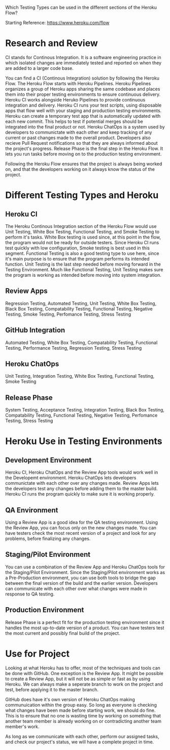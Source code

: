 Which Testing Types can be used in the different sections of the Heroku Flow?

Starting Reference: https://www.heroku.com/flow

# Research and Review

CI stands for Continous Integration. It is a software engineering practice in which isolated changes are immediately tested and reported on when they are added to a larger code base.

You can find a CI (Continous Integration) solution by following the Heroku Flow. The Heroku Flow starts with Heroku Pipelines. Heroku Pipelines organizes a group of Heroku apps sharing the same codebase and places them into their proper testing environments to ensure continuous delivery. Heroku CI works alongside Heruko Pipelines to provide continuous integration and delivery. Heroku CI runs your test scripts, using disposable apps that flow well with your staging and production testing environments. Heroku can create a temporary test app that is automatically updated with each new commit. This helps to test if potential merges should be integrated into the final product or not. Heroku ChatOps is a system used by developers to communictate with each other and keep tracking of any current or past changes made to the overall product. Developers also recieve Pull Request notifications so that they are always informed about the project's progress. Release Phase is the final step in the Heroku Flow. It lets you run tasks before moving on to the production testing environment. 

Following the Heroku Flow ensures that the project is always being worked on, and that the developers working on it always know the status of the project.

# Different Testing Types and Heroku

## Heroku CI

The Heroku Continous Integration section of the Heroku Flow would use Unit Testing, White Box Testing, Functional Testing, and Smoke Testing to perform it's tasks. White Box testing is used since, at this point in the flow, the program would not be ready for outside testers. Since Heroku CI runs test quickly with low configuration, Smoke testing is best used in this segment. Functional Testing is also a good testing type to use here, since it's main purpose is to ensure that the program performs its intended function. Unit Testing is the last step needed before moving forward in the Testing Environment. Much like Functional Testing, Unit Testing makes sure the program is working as intended before moving into system integration.

## Review Apps

Regression Testing, Automated Testing, Unit Testing, White Box Testing, Black Box Testing, Compatability Testing, Functional Testing, Negative Testing, Smoke Testing, Perfomance Testing, Stress Testing

## GitHub Integration

Automated Testing, White Box Testing, Compatability Testing, Functional Testing, Performance Testing, Regression Testing, Stress Testing

## Heroku ChatOps

Unit Testing, Integration Testing, White Box Testing, Functional Testing, Smoke Testing

## Release Phase

System Testing, Acceptance Testing, Integration Testing, Black Box Testing, Compatability Testing, Functional Testing, Negative Testing, Perfomance Testing, Stress Testing

# Heroku Use in Testing Environments

## Development Environment
  
  Heroku CI, Heroku ChatOps and the Review App tools would work well in the Developemt environment. Heroku ChatOps lets developers communictate with each other over any changes made. Review Apps lets the developers test any changes before adding them to the master build. Heroku CI runs the program quickly to make sure it is working properly.

## QA Environment

  Using a Review App is a good idea for the QA testing environment. Using the Review App, you can focus only on the new changes made. You can have testers check the most recent version of a project and look for any problems, before finalizing any changes.

## Staging/Pilot Environment

  You can use a combination of the Review App and Heroku ChatOps tools for the Staging/Pilot Environment. Since the Staging/Pilot environment works as a Pre-Production environment, you can use both tools to bridge the gap between the final version of the build and the earlier version. Developers can communicate with each other over what changes were made in response to QA testing.

## Production Environment

  Release Phase is a perfect fit for the production testing environment since it handles the most up-to-date version of a product. You can have testers test the most current and possibly final build of the project.
  
  # Use for Project

Looking at what Heroku has to offer, most of the techniques and tools can be done with GitHub. One exception is the Review App. It might be possible to create a Review App, but it will not be as simple or fast as by using Heroku. We can always make a seperate branch to work on the project and test, before applying it to the master branch. 

GitHub does have it's own version of Heroku ChatOps making communuication within the group easy. So long as everyone is checking what changes have been made before starting work, we should do fine. This is to ensure that no one is wasting time by working on something that another team member is already working on or contradicting another team member's work.

As long as we communicate with each other, perform our assigned tasks, and check our project's status, we will have a complete project in time.
